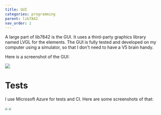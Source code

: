 ```yaml
---
title: GUI
categories: programming
parent: lib7842
nav_order: 1
---
```


A large part of lib7842 is the GUI.  It uses a third-party graphics library named LVGL for the elements. The GUI is fully tested and developed on my computer using a simulator, so that I don't need to have a V5 brain handy.

Here is a screenshot of the GUI:

![]({{site.url}}/assets/images/image-20191115154625010.png)

# Tests

I use Microsoft Azure for tests and CI. Here are some screenshots of that:

<img src="{{site.url}}/assets/images/image-20191115154953636.png" style="zoom: 50%;" /> 
<img src="{{site.url}}/assets/images/image-20191115155031424.png" style="zoom: 50%;" />